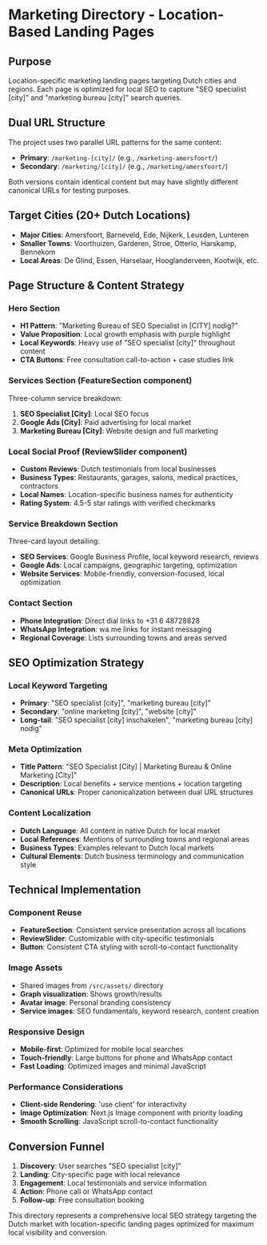 # Marketing Directory - Location-Based Landing Pages

## Purpose
Location-specific marketing landing pages targeting Dutch cities and regions. Each page is optimized for local SEO to capture "SEO specialist [city]" and "marketing bureau [city]" search queries.

## Dual URL Structure
The project uses two parallel URL patterns for the same content:
- **Primary**: `/marketing-[city]/` (e.g., `/marketing-amersfoort/`)
- **Secondary**: `/marketing/[city]/` (e.g., `/marketing/amersfoort/`)

Both versions contain identical content but may have slightly different canonical URLs for testing purposes.

## Target Cities (20+ Dutch Locations)
- **Major Cities**: Amersfoort, Barneveld, Ede, Nijkerk, Leusden, Lunteren
- **Smaller Towns**: Voorthuizen, Garderen, Stroe, Otterlo, Harskamp, Bennekom
- **Local Areas**: De Glind, Essen, Harselaar, Hooglanderveen, Kootwijk, etc.

## Page Structure & Content Strategy

### Hero Section
- **H1 Pattern**: "Marketing Bureau of SEO Specialist in [CITY] nodig?"
- **Value Proposition**: Local growth emphasis with purple highlight
- **Local Keywords**: Heavy use of "SEO specialist [city]" throughout content
- **CTA Buttons**: Free consultation call-to-action + case studies link

### Services Section (FeatureSection component)
Three-column service breakdown:
1. **SEO Specialist [City]**: Local SEO focus
2. **Google Ads [City]**: Paid advertising for local market  
3. **Marketing Bureau [City]**: Website design and full marketing

### Local Social Proof (ReviewSlider component)
- **Custom Reviews**: Dutch testimonials from local businesses
- **Business Types**: Restaurants, garages, salons, medical practices, contractors
- **Local Names**: Location-specific business names for authenticity
- **Rating System**: 4.5-5 star ratings with verified checkmarks

### Service Breakdown Section
Three-card layout detailing:
- **SEO Services**: Google Business Profile, local keyword research, reviews
- **Google Ads**: Local campaigns, geographic targeting, optimization
- **Website Services**: Mobile-friendly, conversion-focused, local optimization

### Contact Section
- **Phone Integration**: Direct dial links to +31 6 48728828
- **WhatsApp Integration**: wa.me links for instant messaging
- **Regional Coverage**: Lists surrounding towns and areas served

## SEO Optimization Strategy

### Local Keyword Targeting
- **Primary**: "SEO specialist [city]", "marketing bureau [city]"
- **Secondary**: "online marketing [city]", "website [city]"
- **Long-tail**: "SEO specialist [city] inschakelen", "marketing bureau [city] nodig"

### Meta Optimization
- **Title Pattern**: "SEO Specialist [City] | Marketing Bureau & Online Marketing [City]"
- **Description**: Local benefits + service mentions + location targeting
- **Canonical URLs**: Proper canonicalization between dual URL structures

### Content Localization
- **Dutch Language**: All content in native Dutch for local market
- **Local References**: Mentions of surrounding towns and regional areas
- **Business Types**: Examples relevant to Dutch local markets
- **Cultural Elements**: Dutch business terminology and communication style

## Technical Implementation

### Component Reuse
- **FeatureSection**: Consistent service presentation across all locations
- **ReviewSlider**: Customizable with city-specific testimonials
- **Button**: Consistent CTA styling with scroll-to-contact functionality

### Image Assets
- Shared images from `/src/assets/` directory
- **Graph visualization**: Shows growth/results
- **Avatar image**: Personal branding consistency
- **Service images**: SEO fundamentals, keyword research, content creation

### Responsive Design
- **Mobile-first**: Optimized for mobile local searches
- **Touch-friendly**: Large buttons for phone and WhatsApp contact
- **Fast Loading**: Optimized images and minimal JavaScript

### Performance Considerations
- **Client-side Rendering**: 'use client' for interactivity
- **Image Optimization**: Next.js Image component with priority loading
- **Smooth Scrolling**: JavaScript scroll-to-contact functionality

## Conversion Funnel
1. **Discovery**: User searches "SEO specialist [city]"
2. **Landing**: City-specific page with local relevance
3. **Engagement**: Local testimonials and service information
4. **Action**: Phone call or WhatsApp contact
5. **Follow-up**: Free consultation booking

This directory represents a comprehensive local SEO strategy targeting the Dutch market with location-specific landing pages optimized for maximum local visibility and conversion.